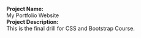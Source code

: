 <b>Project Name:</b> </br>
My Portfolio Website</br>
<b>Project Description:</b></br>
This is the final drill for CSS and Bootstrap Course.
